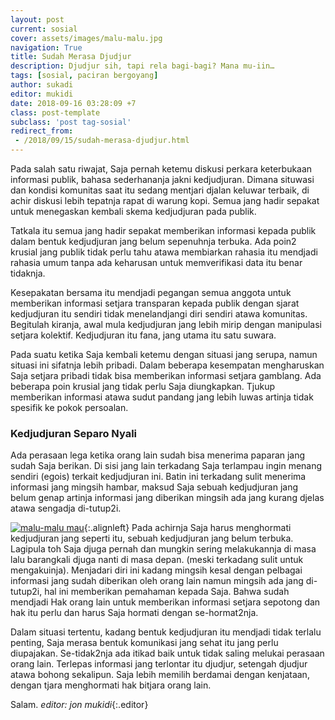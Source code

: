 ```yaml
---
layout: post
current: sosial
cover: assets/images/malu-malu.jpg
navigation: True
title: Sudah Merasa Djudjur
description: Djudjur sih, tapi rela bagi-bagi? Mana mu-iin…
tags: [sosial, paciran bergoyang]
author: sukadi
editor: mukidi
date: 2018-09-16 03:28:09 +7
class: post-template
subclass: 'post tag-sosial'
redirect_from:
 - /2018/09/15/sudah-merasa-djudjur.html
---
```

Pada salah satu riwajat, Saja pernah ketemu diskusi perkara keterbukaan informasi publik, bahasa sederhananja jakni kedjudjuran. Dimana situwasi dan kondisi komunitas saat itu sedang mentjari djalan keluwar terbaik, di achir diskusi lebih tepatnja rapat di warung kopi. Semua jang hadir sepakat untuk menegaskan kembali skema kedjudjuran pada publik.

Tatkala itu semua jang hadir sepakat memberikan informasi kepada publik dalam bentuk kedjudjuran jang belum sepenuhnja terbuka. Ada poin2 krusial jang publik tidak perlu tahu atawa membiarkan rahasia itu mendjadi rahasia umum tanpa ada keharusan untuk memverifikasi data itu benar tidaknja.

Kesepakatan bersama itu mendjadi pegangan semua anggota untuk memberikan informasi setjara transparan kepada publik dengan sjarat kedjudjuran itu sendiri tidak menelandjangi diri sendiri atawa komunitas. Begitulah kiranja, awal mula kedjudjuran jang lebih mirip dengan manipulasi setjara kolektif. Kedjudjuran itu fana, jang utama itu satu suwara.

Pada suatu ketika Saja kembali ketemu dengan situasi jang serupa, namun situasi ini sifatnja lebih pribadi. Dalam beberapa kesempatan mengharuskan Saja setjara pribadi tidak bisa memberikan informasi setjara gamblang. Ada beberapa poin krusial jang tidak perlu Saja diungkapkan. Tjukup memberikan informasi atawa sudut pandang jang lebih luwas artinja tidak spesifik ke pokok persoalan.

### Kedjudjuran Separo Nyali

Ada perasaan lega ketika orang lain sudah bisa menerima paparan jang sudah Saja berikan. Di sisi jang lain terkadang Saja terlampau ingin menang sendiri (egois) terkait kedjudjuran ini. Batin ini terkadang sulit menerima informasi jang mingsih hambar, maksud Saja sebuah kedjudjuran jang belum genap artinja informasi jang diberikan mingsih ada jang kurang djelas atawa sengadja di-tutup2i.

[![malu-malu mau](https://i0.wp.com/www.paciran.com/assets/images/malu-malu.jpg?resize=320,320)](/images/posts/malu-malu.jpg){:.alignleft}
Pada achirnja Saja harus menghormati kedjudjuran jang seperti itu, sebuah kedjudjuran jang belum terbuka. Lagipula toh Saja djuga pernah dan mungkin sering melakukannja di masa lalu barangkali djuga nanti di masa depan. (meski terkadang sulit untuk mengakuinja). Menjadari diri ini kadang mingsih kesal dengan pelbagai informasi jang sudah diberikan oleh orang lain namun mingsih ada jang di-tutup2i, hal ini memberikan pemahaman kepada Saja. Bahwa sudah mendjadi Hak orang lain untuk memberikan informasi setjara sepotong dan hak itu perlu dan harus Saja hormati dengan se-hormat2nja.

Dalam situasi tertentu, kadang bentuk kedjudjuran itu mendjadi tidak terlalu penting, Saja merasa bentuk komunikasi jang sehat itu jang perlu diupajakan. Se-tidak2nja ada itikad baik untuk tidak saling melukai perasaan orang lain. Terlepas informasi jang terlontar itu djudjur, setengah djudjur atawa bohong sekalipun. Saja lebih memilih berdamai dengan kenjataan, dengan tjara menghormati hak bitjara orang lain.

Salam.
_editor: jon mukidi_{:.editor}
